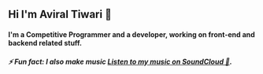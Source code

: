 ## Hi I'm Aviral Tiwari 👋 

#### I'm a Competitive Programmer and a developer, working on front-end and backend related stuff.


##### ⚡ Fun fact: I also make music [Listen to my music on SoundCloud 🎸](https://soundcloud.com/aviraltiwari/).

<!--
**aviraltiwari/aviraltiwari** is a ✨ _special_ ✨ repository because its `README.md` (this file) appears on your GitHub profile.

Here are some ideas to get you started:

- 🔭 I’m currently working on ...
- 🌱 I’m currently learning ...
- 👯 I’m looking to collaborate on ...
- 🤔 I’m looking for help with ...
- 💬 Ask me about ...
- 📫 How to reach me: ...
- 😄 Pronouns: ...
- ⚡ Fun fact: ...
-->
